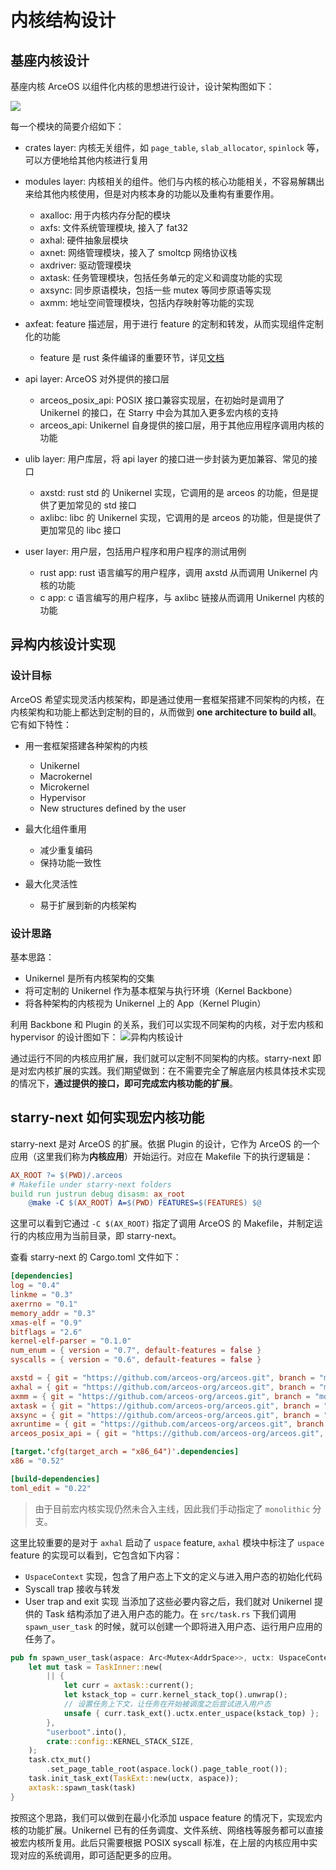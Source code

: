 # 内核结构设计

## 基座内核设计

基座内核 ArceOS 以组件化内核的思想进行设计，设计架构图如下：

![](./assets/arceos.png)

每一个模块的简要介绍如下：

- crates layer: 内核无关组件，如 `page_table`, `slab_allocator`, `spinlock` 等，可以方便地给其他内核进行复用

- modules layer: 内核相关的组件。他们与内核的核心功能相关，不容易解耦出来给其他内核使用，但是对内核本身的功能以及重构有重要作用。
    - axalloc: 用于内核内存分配的模块
    - axfs: 文件系统管理模块, 接入了 fat32
    - axhal: 硬件抽象层模块
    - axnet: 网络管理模块，接入了 smoltcp 网络协议栈
    - axdriver: 驱动管理模块
    - axtask: 任务管理模块，包括任务单元的定义和调度功能的实现
    - axsync: 同步原语模块，包括一些 mutex 等同步原语等实现
    - axmm: 地址空间管理模块，包括内存映射等功能的实现

- axfeat: feature 描述层，用于进行 feature 的定制和转发，从而实现组件定制化的功能
    - feature 是 rust 条件编译的重要环节，详见[文档](https://doc.rust-lang.org/cargo/reference/features.html)

- api layer: ArceOS 对外提供的接口层
    - arceos_posix_api: POSIX 接口兼容实现层，在初始时是调用了 Unikernel 的接口，在 Starry 中会为其加入更多宏内核的支持
    - arceos_api: Unikernel 自身提供的接口层，用于其他应用程序调用内核的功能

- ulib layer: 用户库层，将 api layer 的接口进一步封装为更加兼容、常见的接口
    - axstd: rust std 的 Unikernel 实现，它调用的是 arceos 的功能，但是提供了更加常见的 std 接口
    - axlibc: libc 的 Unikernel 实现，它调用的是 arceos 的功能，但是提供了更加常见的 libc 接口

- user layer: 用户层，包括用户程序和用户程序的测试用例
    - rust app: rust 语言编写的用户程序，调用 axstd 从而调用 Unikernel 内核的功能
    - c app: c 语言编写的用户程序，与 axlibc 链接从而调用 Unikernel 内核的功能
    
## 异构内核设计实现

### 设计目标
ArceOS 希望实现灵活内核架构，即是通过使用一套框架搭建不同架构的内核，在内核架构和功能上都达到定制的目的，从而做到 **one architecture to build all**。它有如下特性：

- 用一套框架搭建各种架构的内核
    - Unikernel
    - Macrokernel
    - Microkernel
    - Hypervisor
    - New structures defined by the user

- 最大化组件重用
    - 减少重复编码
    - 保持功能一致性

- 最大化灵活性
    - 易于扩展到新的内核架构

### 设计思路

基本思路：
- Unikernel 是所有内核架构的交集
- 将可定制的 Unikernel 作为基本框架与执行环境（Kernel Backbone）
- 将各种架构的内核视为 Unikernel 上的 App（Kernel Plugin）

利用 Backbone 和 Plugin 的关系，我们可以实现不同架构的内核，对于宏内核和 hypervisor 的设计图如下：
![异构内核设计](./assets/backbone.png)


通过运行不同的内核应用扩展，我们就可以定制不同架构的内核。starry-next 即是对宏内核扩展的实践。我们期望做到：在不需要完全了解底层内核具体技术实现的情况下，**通过提供的接口，即可完成宏内核功能的扩展**。

## starry-next 如何实现宏内核功能

starry-next 是对 ArceOS 的扩展。依据 Plugin 的设计，它作为 ArceOS 的一个应用（这里我们称为**内核应用**）开始运行。对应在 Makefile 下的执行逻辑是：

```Makefile
AX_ROOT ?= $(PWD)/.arceos
# Makefile under starry-next folders
build run justrun debug disasm: ax_root
	@make -C $(AX_ROOT) A=$(PWD) FEATURES=$(FEATURES) $@
```

这里可以看到它通过 `-C $(AX_ROOT)` 指定了调用 ArceOS 的 Makefile，并制定运行的内核应用为当前目录，即 starry-next。

查看 starry-next 的 Cargo.toml 文件如下：

```toml
[dependencies]
log = "0.4"
linkme = "0.3"
axerrno = "0.1"
memory_addr = "0.3"
xmas-elf = "0.9"
bitflags = "2.6"
kernel-elf-parser = "0.1.0"
num_enum = { version = "0.7", default-features = false }
syscalls = { version = "0.6", default-features = false }

axstd = { git = "https://github.com/arceos-org/arceos.git", branch = "monolithic", features = ["paging"] }
axhal = { git = "https://github.com/arceos-org/arceos.git", branch = "monolithic", features = ["uspace"] }
axmm = { git = "https://github.com/arceos-org/arceos.git", branch = "monolithic" }
axtask = { git = "https://github.com/arceos-org/arceos.git", branch = "monolithic" }
axsync = { git = "https://github.com/arceos-org/arceos.git", branch = "monolithic" }
axruntime = { git = "https://github.com/arceos-org/arceos.git", branch = "monolithic", features = ["multitask"] }
arceos_posix_api = { git = "https://github.com/arceos-org/arceos.git", branch = "monolithic" }

[target.'cfg(target_arch = "x86_64")'.dependencies]
x86 = "0.52"

[build-dependencies]
toml_edit = "0.22"
```

> 由于目前宏内核实现仍然未合入主线，因此我们手动指定了 `monolithic` 分支。

这里比较重要的是对于 `axhal` 启动了 `uspace` feature, `axhal` 模块中标注了 `uspace` feature 的实现可以看到，它包含如下内容：
- `UspaceContext` 实现，包含了用户态上下文的定义与进入用户态的初始化代码
- Syscall trap 接收与转发
- User trap and exit 实现
当添加了这些必要内容之后，我们就对 Unikernel 提供的 Task 结构添加了进入用户态的能力。在 `src/task.rs` 下我们调用 `spawn_user_task` 的时候，就可以创建一个即将进入用户态、运行用户应用的任务了。

```rust
pub fn spawn_user_task(aspace: Arc<Mutex<AddrSpace>>, uctx: UspaceContext) -> AxTaskRef {
    let mut task = TaskInner::new(
        || {
            let curr = axtask::current();
            let kstack_top = curr.kernel_stack_top().unwrap();
            // 设置任务上下文，让任务在开始被调度之后尝试进入用户态
            unsafe { curr.task_ext().uctx.enter_uspace(kstack_top) };
        },
        "userboot".into(),
        crate::config::KERNEL_STACK_SIZE,
    );
    task.ctx_mut()
        .set_page_table_root(aspace.lock().page_table_root());
    task.init_task_ext(TaskExt::new(uctx, aspace));
    axtask::spawn_task(task)
}
```

按照这个思路，我们可以做到在最小化添加 uspace feature 的情况下，实现宏内核的功能扩展。Unikernel 已有的任务调度、文件系统、网络栈等服务都可以直接被宏内核所复用。此后只需要根据 POSIX syscall 标准，在上层的内核应用中实现对应的系统调用，即可适配更多的应用。
